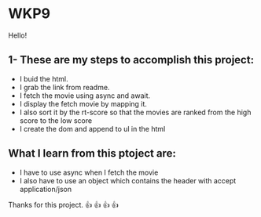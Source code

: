 # WKP9

Hello!

## 1- These are my steps to accomplish this project:
- I buid the html.
- I grab the link from readme.
- I fetch the movie using async and await.
- I display the fetch movie by mapping it.
- I also sort it by the rt-score so that the movies are ranked from the high score to the low score
- I create the dom and append to ul in the html

## What I learn from this ptoject are:
- I have to use async when I fetch the movie
- I also have to use an object which contains the header with accept application/json

Thanks for this project.
👍 👍 👍 👍 